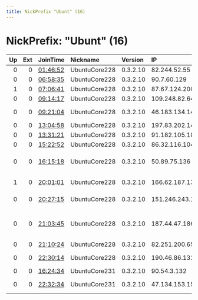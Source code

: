```yaml
---
title: NickPrefix "Ubunt" (16)
---
```


# NickPrefix: "Ubunt" (16)

|   Up |   Ext | JoinTime                                                                                            | Nickname      | Version   | IP              | AS                                  | CC   |   ORp |   Dirp | OS    | Contact   |   eFamMembers |
|-----:|------:|:----------------------------------------------------------------------------------------------------|:--------------|:----------|:----------------|:------------------------------------|:-----|------:|-------:|:------|:----------|--------------:|
|    0 |     0 | [01:46:52](https://metrics.torproject.org/rs.html#details/9A0F24C253A06E217D370E04F898DD338AC34AD9) | UbuntuCore228 | 0.3.2.10  | 82.244.52.55    | Free SAS                            | fr   | 32985 |      0 | Linux | None      |             1 |
|    0 |     0 | [06:58:35](https://metrics.torproject.org/rs.html#details/0C341E9EA2AB11310793E19F10E51B6D0FE104ED) | UbuntuCore228 | 0.3.2.10  | 90.7.60.129     | Orange                              | fr   | 43571 |      0 | Linux | None      |             1 |
|    1 |     0 | [07:06:41](https://metrics.torproject.org/rs.html#details/161EC456EF9CFA5AF958657BDD3C24235955FD78) | UbuntuCore228 | 0.3.2.10  | 87.67.124.200   | Proximus NV                         | be   | 46561 |      0 | Linux | None      |             1 |
|    0 |     0 | [09:14:17](https://metrics.torproject.org/rs.html#details/D59A5E6F6B5936C07E9D6724E08D37ECC51FF0CE) | UbuntuCore228 | 0.3.2.10  | 109.248.82.64   | LAN-Optic, Ltd                      | ru   | 45245 |      0 | Linux | None      |             1 |
|    0 |     0 | [09:21:04](https://metrics.torproject.org/rs.html#details/BAA9A4FA38A387C3B036ECD6574C218D4D17472E) | UbuntuCore228 | 0.3.2.10  | 46.183.134.145  | Redcom-Internet Inc.                | ru   | 33075 |      0 | Linux | None      |             1 |
|    0 |     0 | [13:04:58](https://metrics.torproject.org/rs.html#details/C12334D1C9B2F0C22A63FEF5443C0BF8FF688126) | UbuntuCore228 | 0.3.2.10  | 197.83.202.142  | OPTINET                             | za   | 46589 |      0 | Linux | None      |             1 |
|    0 |     0 | [13:31:21](https://metrics.torproject.org/rs.html#details/606D51C396E16EA6F208202BDE1269D518576FDA) | UbuntuCore228 | 0.3.2.10  | 91.182.105.188  | Proximus NV                         | be   | 37881 |      0 | Linux | None      |             1 |
|    0 |     0 | [15:22:52](https://metrics.torproject.org/rs.html#details/3EC548B9EEF5754FD3CD10C4A745900BDC9F49FC) | UbuntuCore228 | 0.3.2.10  | 86.32.116.104   | TELE2                               | at   | 33029 |      0 | Linux | None      |             1 |
|    0 |     0 | [16:15:18](https://metrics.torproject.org/rs.html#details/1945B54B433A3C5DE28DFE9255A10355EE4774EF) | UbuntuCore228 | 0.3.2.10  | 50.89.75.136    | BRIGHT HOUSE NETWORKS, LLC          | us   | 41701 |      0 | Linux | None      |             1 |
|    1 |     0 | [20:01:01](https://metrics.torproject.org/rs.html#details/B4B9CC356A4287ADD10FAC05E3FA2EC591D9FF2E) | UbuntuCore228 | 0.3.2.10  | 166.62.187.137  | Videotron Telecom Ltee              | ca   | 39043 |      0 | Linux | None      |             1 |
|    0 |     0 | [20:27:15](https://metrics.torproject.org/rs.html#details/8E499F7A689B93A3771214F073C380FCA2D32296) | UbuntuCore228 | 0.3.2.10  | 151.246.243.180 | Aria Shatel Company Ltd             | ir   | 45383 |      0 | Linux | None      |             1 |
|    0 |     0 | [21:03:45](https://metrics.torproject.org/rs.html#details/C4AAC30834EEF262A23D3B87F324F9D727F225FB) | UbuntuCore228 | 0.3.2.10  | 187.44.47.186   | Rede Brasileira de Comunicacao Ltda | br   | 42245 |      0 | Linux | None      |             1 |
|    0 |     0 | [21:10:24](https://metrics.torproject.org/rs.html#details/B8139B0CF7065FB7477892358A4E6DDC23058FD7) | UbuntuCore228 | 0.3.2.10  | 82.251.200.65   | Free SAS                            | fr   | 37883 |      0 | Linux | None      |             1 |
|    0 |     0 | [22:30:14](https://metrics.torproject.org/rs.html#details/B0C165DE46E5868B44F306A2C33936A68E0A4FB7) | UbuntuCore228 | 0.3.2.10  | 190.46.86.131   | VTR BANDA ANCHA S.A.                | cl   | 33459 |      0 | Linux | None      |             1 |
|    0 |     0 | [16:24:34](https://metrics.torproject.org/rs.html#details/82080A50ED583E9D8B88195622E1140042CBBD2B) | UbuntuCore231 | 0.3.2.10  | 90.54.3.132     | Orange                              | fr   | 34781 |      0 | Linux | None      |             1 |
|    0 |     0 | [22:32:34](https://metrics.torproject.org/rs.html#details/314373E0B30133090ED1217DA20CAB86555CE699) | UbuntuCore231 | 0.3.2.10  | 47.134.153.154  | Charter Communications              | us   | 40641 |      0 | Linux | None      |             1 |
